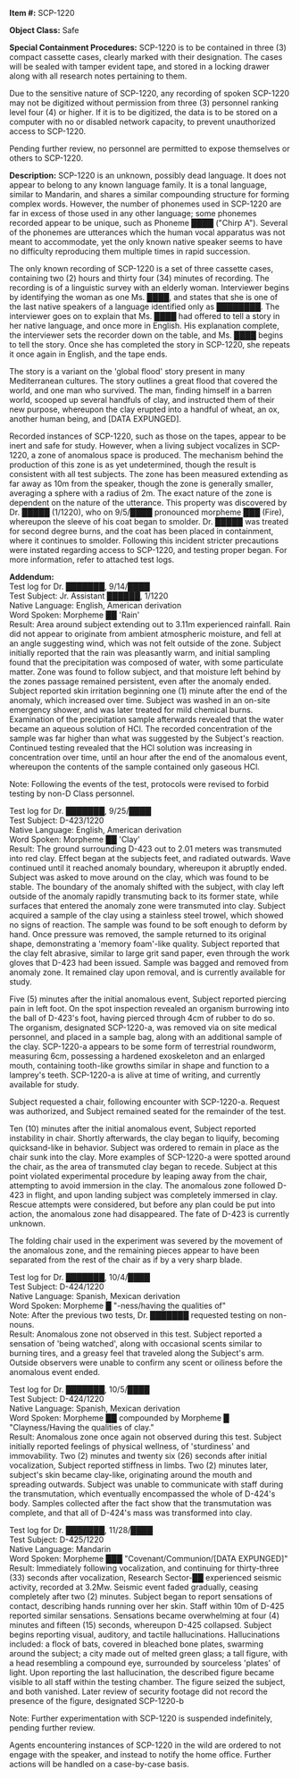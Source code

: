 **Item #:** SCP-1220

**Object Class:** Safe

**Special Containment Procedures:** SCP-1220 is to be contained in three (3) compact cassette cases, clearly marked with their designation. The cases will be sealed with tamper evident tape, and stored in a locking drawer along with all research notes pertaining to them.

Due to the sensitive nature of SCP-1220, any recording of spoken SCP-1220 may not be digitized without permission from three (3) personnel ranking level four (4) or higher. If it is to be digitized, the data is to be stored on a computer with no or disabled network capacity, to prevent unauthorized access to SCP-1220.

Pending further review, no personnel are permitted to expose themselves or others to SCP-1220.

**Description:** SCP-1220 is an unknown, possibly dead language. It does not appear to belong to any known language family. It is a tonal language, similar to Mandarin, and shares a similar compounding structure for forming complex words. However, the number of phonemes used in SCP-1220 are far in excess of those used in any other language; some phonemes recorded appear to be unique, such as Phoneme ████ ("Chirp A"). Several of the phonemes are utterances which the human vocal apparatus was not meant to accommodate, yet the only known native speaker seems to have no difficulty reproducing them multiple times in rapid succession.

The only known recording of SCP-1220 is a set of three cassette cases, containing two (2) hours and thirty four (34) minutes of recording. The recording is of a linguistic survey with an elderly woman. Interviewer begins by identifying the woman as one Ms. ████, and states that she is one of the last native speakers of a language identified only as ████████. The interviewer goes on to explain that Ms. ████ had offered to tell a story in her native language, and once more in English. His explanation complete, the interviewer sets the recorder down on the table, and Ms. ████ begins to tell the story. Once she has completed the story in SCP-1220, she repeats it once again in English, and the tape ends.

The story is a variant on the 'global flood' story present in many Mediterranean cultures. The story outlines a great flood that covered the world, and one man who survived. The man, finding himself in a barren world, scooped up several handfuls of clay, and instructed them of their new purpose, whereupon the clay erupted into a handful of wheat, an ox, another human being, and \[DATA EXPUNGED\].

Recorded instances of SCP-1220, such as those on the tapes, appear to be inert and safe for study. However, when a living subject vocalizes in SCP-1220, a zone of anomalous space is produced. The mechanism behind the production of this zone is as yet undetermined, though the result is consistent with all test subjects. The zone has been measured extending as far away as 10m from the speaker, though the zone is generally smaller, averaging a sphere with a radius of 2m. The exact nature of the zone is dependent on the nature of the utterance. This property was discovered by Dr. █████ (1/1220), who on 9/5/████ pronounced morpheme ███ (Fire), whereupon the sleeve of his coat began to smolder. Dr. █████ was treated for second degree burns, and the coat has been placed in containment, where it continues to smolder. Following this incident stricter precautions were instated regarding access to SCP-1220, and testing proper began. For more information, refer to attached test logs.

**Addendum:**  
Test log for Dr. ███████, 9/14/████  
Test Subject: Jr. Assistant ██████, 1/1220  
Native Language: English, American derivation  
Word Spoken: Morpheme ██ 'Rain'  
Result: Area around subject extending out to 3.11m experienced rainfall. Rain did not appear to originate from ambient atmospheric moisture, and fell at an angle suggesting wind, which was not felt outside of the zone. Subject initially reported that the rain was pleasantly warm, and initial sampling found that the precipitation was composed of water, with some particulate matter. Zone was found to follow subject, and that moisture left behind by the zones passage remained persistent, even after the anomaly ended. Subject reported skin irritation beginning one (1) minute after the end of the anomaly, which increased over time. Subject was washed in an on-site emergency shower, and was later treated for mild chemical burns. Examination of the precipitation sample afterwards revealed that the water became an aqueous solution of HCl. The recorded concentration of the sample was far higher than what was suggested by the Subject's reaction. Continued testing revealed that the HCl solution was increasing in concentration over time, until an hour after the end of the anomalous event, whereupon the contents of the sample contained only gaseous HCl.

Note: Following the events of the test, protocols were revised to forbid testing by non-D Class personnel.

Test log for Dr. ███████, 9/25/████  
Test Subject: D-423/1220  
Native Language: English, American derivation  
Word Spoken: Morpheme ██ 'Clay'  
Result: The ground surrounding D-423 out to 2.01 meters was transmuted into red clay. Effect began at the subjects feet, and radiated outwards. Wave continued until it reached anomaly boundary, whereupon it abruptly ended. Subject was asked to move around on the clay, which was found to be stable. The boundary of the anomaly shifted with the subject, with clay left outside of the anomaly rapidly transmuting back to its former state, while surfaces that entered the anomaly zone were transmuted into clay. Subject acquired a sample of the clay using a stainless steel trowel, which showed no signs of reaction. The sample was found to be soft enough to deform by hand. Once pressure was removed, the sample returned to its original shape, demonstrating a 'memory foam'-like quality. Subject reported that the clay felt abrasive, similar to large grit sand paper, even through the work gloves that D-423 had been issued. Sample was bagged and removed from anomaly zone. It remained clay upon removal, and is currently available for study.

Five (5) minutes after the initial anomalous event, Subject reported piercing pain in left foot. On the spot inspection revealed an organism burrowing into the ball of D-423's foot, having pierced through 4cm of rubber to do so. The organism, designated SCP-1220-a, was removed via on site medical personnel, and placed in a sample bag, along with an additional sample of the clay. SCP-1220-a appears to be some form of terrestrial roundworm, measuring 6cm, possessing a hardened exoskeleton and an enlarged mouth, containing tooth-like growths similar in shape and function to a lamprey's teeth. SCP-1220-a is alive at time of writing, and currently available for study.

Subject requested a chair, following encounter with SCP-1220-a. Request was authorized, and Subject remained seated for the remainder of the test.

Ten (10) minutes after the initial anomalous event, Subject reported instability in chair. Shortly afterwards, the clay began to liquify, becoming quicksand-like in behavior. Subject was ordered to remain in place as the chair sunk into the clay. More examples of SCP-1220-a were spotted around the chair, as the area of transmuted clay began to recede. Subject at this point violated experimental procedure by leaping away from the chair, attempting to avoid immersion in the clay. The anomalous zone followed D-423 in flight, and upon landing subject was completely immersed in clay. Rescue attempts were considered, but before any plan could be put into action, the anomalous zone had disappeared. The fate of D-423 is currently unknown.

The folding chair used in the experiment was severed by the movement of the anomalous zone, and the remaining pieces appear to have been separated from the rest of the chair as if by a very sharp blade.

Test log for Dr. ███████, 10/4/████  
Test Subject: D-424/1220  
Native Language: Spanish, Mexican derivation  
Word Spoken: Morpheme █ "-ness/having the qualities of"  
Note: After the previous two tests, Dr. ███████ requested testing on non-nouns.  
Result: Anomalous zone not observed in this test. Subject reported a sensation of 'being watched', along with occasional scents similar to burning tires, and a greasy feel that traveled along the Subject's arm. Outside observers were unable to confirm any scent or oiliness before the anomalous event ended.

Test log for Dr. ███████, 10/5/████  
Test Subject: D-424/1220  
Native Language: Spanish, Mexican derivation  
Word Spoken: Morpheme ██ compounded by Morpheme █ "Clayness/Having the qualities of clay."  
Result: Anomalous zone once again not observed during this test. Subject initially reported feelings of physical wellness, of 'sturdiness' and immovability. Two (2) minutes and twenty six (26) seconds after initial vocalization, Subject reported stiffness in limbs. Two (2) minutes later, subject's skin became clay-like, originating around the mouth and spreading outwards. Subject was unable to communicate with staff during the transmutation, which eventually encompassed the whole of D-424's body. Samples collected after the fact show that the transmutation was complete, and that all of D-424's mass was transformed into clay.

Test log for Dr. ███████, 11/28/████  
Test Subject: D-425/1220  
Native Language: Mandarin  
Word Spoken: Morpheme ███ "Covenant/Communion/\[DATA EXPUNGED\]"  
Result: Immediately following vocalization, and continuing for thirty-three (33) seconds after vocalization, Research Sector-██ experienced seismic activity, recorded at 3.2Mw. Seismic event faded gradually, ceasing completely after two (2) minutes. Subject began to report sensations of contact, describing hands running over her skin. Staff within 10m of D-425 reported similar sensations. Sensations became overwhelming at four (4) minutes and fifteen (15) seconds, whereupon D-425 collapsed. Subject begins reporting visual, auditory, and tactile hallucinations. Hallucinations included: a flock of bats, covered in bleached bone plates, swarming around the subject; a city made out of melted green glass; a tall figure, with a head resembling a compound eye, surrounded by sourceless 'plates' of light. Upon reporting the last hallucination, the described figure became visible to all staff within the testing chamber. The figure seized the subject, and both vanished. Later review of security footage did not record the presence of the figure, designated SCP-1220-b

Note: Further experimentation with SCP-1220 is suspended indefinitely, pending further review.

Agents encountering instances of SCP-1220 in the wild are ordered to not engage with the speaker, and instead to notify the home office. Further actions will be handled on a case-by-case basis.